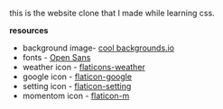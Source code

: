 this is the website clone that I made while learning css.

**resources**

- background image- [cool backgrounds.io](https://coolbackgrounds.io)
- fonts - [Open Sans](https://fonts.google.com/specimen/Open+Sans)
- weather icon - [flaticons-weather](https://www.flaticon.com/free-icon/cloudy_1462821?term=weather&page=1&position=1&origin=search&related_id=1462821)
- google icon - [flaticon-google](https://www.flaticon.com/search?word=google)
- setting icon - [flaticon-setting](https://www.flaticon.com/free-icon/setting_3019014?term=setting&page=1&position=7&origin=search&related_id=3019014)
- momentom icon - [flaticon-m](https://www.flaticon.com/free-icon/letter-m_3097053?term=m&page=1&position=8&origin=search&related_id=3097053)
